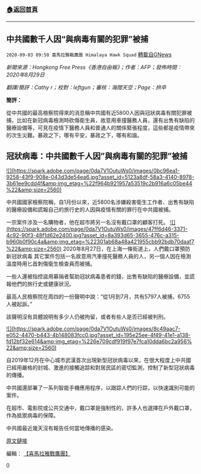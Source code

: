 ###  [:house:返回首頁](https://github.com/ourhimalayas/txt)
---

## 中共國數千人因“與病毒有關的犯罪”被捕
`2020-09-03 09:50 喜馬拉雅戰鷹團 Himalaya Hawk Squad` [轉載自GNews](https://gnews.org/zh-hant/332287/)

*新聞來源：Hongkong Free Press《香港自由報》；作者：AFP；發佈時間：2020年8月29日*

*翻譯/簡評：Cathy r；校對：leftgun；審核：海闊天空；Page：拱卒*

**簡評：**

從中共國的最高檢察院得來的消息稱中共國有近5800人因與冠狀病毒有關犯罪被捕，比如在新冠病毒檢測時砍傷衛生員，故意用車撞醫務人員，還有出售有缺陷的醫療設備等，可見在疫情下醫務人員和普通人的關係緊張程度，這些都是疫情帶來的次生災難。暴政之下，哪有平安，暴政之下，哪有和諧。

##  **冠狀病毒：中共國數千人因”與病毒有關的犯罪”被捕** 

[!\[\](https://spark.adobe.com/page/0da7V1OutuWs0/images/0bc96ea1-9258-43f9-908e-043d3de54ea6.jpg?asset_id=5123a8df-58a3-4140-8978-3b61ee9cdd4f&amp;img_etag=%22f964b921957a53519c2b916a6c05be44%22&amp;size=2560)](https://spark.adobe.com/page/0da7V1OutuWs0/images/0bc96ea1-9258-43f9-908e-043d3de54ea6.jpg?asset_id=5123a8df-58a3-4140-8978-3b61ee9cdd4f&amp;img_etag=%22f964b921957a53519c2b916a6c05be44%22&amp;size=1024)

中共國國家檢察院稱，自1月份以來，近5800名涉嫌殺害衛生工作者、出售有缺陷的醫療設備和謊報自己的旅行史的人因與疫情有關的罪行在中共國被捕。

一宗案件涉及一名購物者，他在超市將另一名沒有戴口罩的顧客打死。
[!\[\](https://spark.adobe.com/page/0da7V1OutuWs0/images/47ff6d46-3371-4c92-90f3-48f1d62e2400.jpg?asset_id=8a393d65-3655-476c-a315-b960b0f90c4a&amp;img_etag=%22301ab68a48a421955cbb92bdb70daaf7%22&amp;size=2560)](https://spark.adobe.com/page/0da7V1OutuWs0/images/47ff6d46-3371-4c92-90f3-48f1d62e2400.jpg?asset_id=8a393d65-3655-476c-a315-b960b0f90c4a&amp;img_etag=%22301ab68a48a421955cbb92bdb70daaf7%22&amp;size=1024) 2020年8月27日，在上海一條街道上，人們戴口罩預防新冠狀病毒
其它案件包括一名故意用汽車撞死醫務人員的人，另一個人因在檢測溫度時用匕首刺傷衛生檢查員而被捕。

一些人還被指控盜用募捐者幫助冠狀病毒患者的錢，出售有缺陷的醫療設備，並謊報他們的旅行史或健康狀況。

最高人民檢察院在周四的一份聲明中說：“從1月到7月，共有5797人被捕，6755人被起訴。”

該聲明沒有具體說明有多少人仍被拘留，或者有些人是否已經被判刑。

[!\[\](https://spark.adobe.com/page/0da7V1OutuWs0/images/8c49aac7-e052-4470-b443-4b148083fcc0.jpg?asset_id=195e25ee-4f49-41e1-a138-fd12bf32e614&amp;img_etag=%226e709cdf919f97e7fca10dda6bc2a956%22&amp;size=2560)](https://spark.adobe.com/page/0da7V1OutuWs0/images/8c49aac7-e052-4470-b443-4b148083fcc0.jpg?asset_id=195e25ee-4f49-41e1-a138-fd12bf32e614&amp;img_etag=%226e709cdf919f97e7fca10dda6bc2a956%22&amp;size=1024)

自2019年12月在中心城市武漢首次出現新型冠狀病毒以來，在很大程度上中共國已經用嚴格的封城、激進的接觸追踪和對居民區的密切監測，控制了新型冠狀病毒的傳播。

中共國還部署了一系列智能手機應用程序，以跟踪人們的行踪，以快速識別可能的案件。

在超市、電影院或公共交通中，戴口罩是強制性的，許多人也選擇在戶外戴口罩，作為抵禦病毒的保障。

中共國最近幾天沒有報告任何當地傳播的感染。

[原文鏈接](https://hongkongfp.com/2020/08/29/covid-19-thousands-arrested-for-virus-related-crimes-in-china/)

編輯： [【喜馬拉雅戰鷹團】](https://spark.adobe.com/page/0da7V1OutuWs0/)

0
